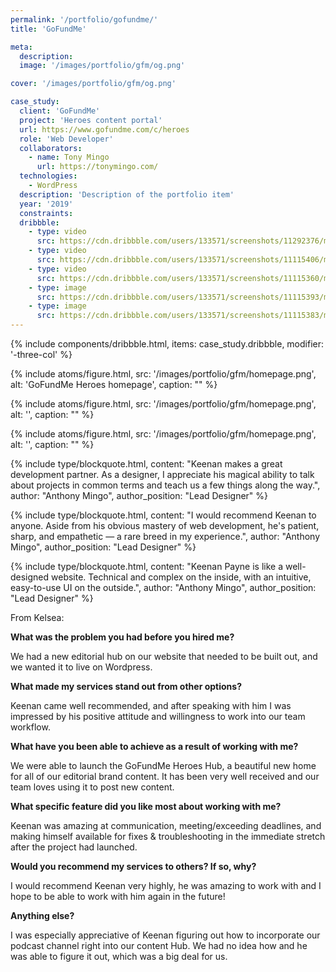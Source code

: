 ```yaml
---
permalink: '/portfolio/gofundme/'
title: 'GoFundMe'

meta: 
  description: 
  image: '/images/portfolio/gfm/og.png'

cover: '/images/portfolio/gfm/og.png'

case_study: 
  client: 'GoFundMe'
  project: 'Heroes content portal'
  url: https://www.gofundme.com/c/heroes
  role: 'Web Developer'
  collaborators: 
    - name: Tony Mingo
      url: https://tonymingo.com/
  technologies:
    - WordPress
  description: 'Description of the portfolio item'
  year: '2019'
  constraints: 
  dribbble:
    - type: video
      src: https://cdn.dribbble.com/users/133571/screenshots/11292376/media/331109413b0560fa3ed2c40f6c83be5f.mp4
    - type: video
      src: https://cdn.dribbble.com/users/133571/screenshots/11115406/media/3c4d4eab4d97a0f1fc62dd780d8cf37a.mp4
    - type: video
      src: https://cdn.dribbble.com/users/133571/screenshots/11115360/media/5c18910360eb6df31476335f6a7f54d3.mp4
    - type: image
      src: https://cdn.dribbble.com/users/133571/screenshots/11115393/media/07eed17452f1dfcd19730c56fed69342.png?compress=1&resize=1200x900&vertical=top
    - type: image
      src: https://cdn.dribbble.com/users/133571/screenshots/11115383/media/5e005b82099d17a6c7edf1ae22aa3418.png?compress=1&resize=1200x900&vertical=top
---
```


{% include components/dribbble.html, items: case_study.dribbble, modifier: '-three-col' %}

<div class="sideBySide">
  {% include atoms/figure.html, src: '/images/portfolio/gfm/homepage.png', alt: 'GoFundMe Heroes homepage', caption: "" %}

  {% include atoms/figure.html, src: '/images/portfolio/gfm/homepage.png', alt: '', caption: "" %}

  {% include atoms/figure.html, src: '/images/portfolio/gfm/homepage.png', alt: '', caption: "" %}
</div>

{% include type/blockquote.html, content: "Keenan makes a great development partner. As a designer, I appreciate his magical ability to talk about projects in common terms and teach us a few things along the way.", author: "Anthony Mingo", author_position: "Lead Designer" %}

{% include type/blockquote.html, content: "I would recommend Keenan to anyone. Aside from his obvious mastery of web development, he's patient, sharp, and empathetic — a rare breed in my experience.", author: "Anthony Mingo", author_position: "Lead Designer" %}

{% include type/blockquote.html, content: "Keenan Payne is like a well-designed website. Technical and complex on the inside, with an intuitive, easy-to-use UI on the outside.", author: "Anthony Mingo", author_position: "Lead Designer" %}

From Kelsea:

**What was the problem you had before you hired me?**

We had a new editorial hub on our website that needed to be built out, and we wanted it to live on Wordpress.

**What made my services stand out from other options?**

Keenan came well recommended, and after speaking with him I was impressed by his positive attitude and willingness to work into our team workflow.

**What have you been able to achieve as a result of working with me?**

We were able to launch the GoFundMe Heroes Hub, a beautiful new home for all of our editorial brand content. It has been very well received and our team loves using it to post new content.

**What specific feature did you like most about working with me?**

Keenan was amazing at communication, meeting/exceeding deadlines, and making himself available for fixes & troubleshooting in the immediate stretch after the project had launched.

**Would you recommend my services to others? If so, why?**

I would recommend Keenan very highly, he was amazing to work with and I hope to be able to work with him again in the future!

**Anything else?**

I was especially appreciative of Keenan figuring out how to incorporate our podcast channel right into our content Hub. We had no idea how and he was able to figure it out, which was a big deal for us.
